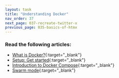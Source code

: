 ```yaml
---
layout: task
title: "Understanding Docker"
nav_order: 37
next_page: 037-recreate-twitter-x
previous_page: 035-basics-of-htmx
---
```

### Read the following articles:
- [What is Docker?](https://docs.docker.com/get-started/docker-overview/){:target="_blank"}
- [Setup: Get started](https://docs.docker.com/get-started/){:target="_blank"}
- [Introduction to Docker Compose](https://www.baeldung.com/ops/docker-compose){:target="_blank"}
- [Swarm mode](https://docs.docker.com/engine/swarm/){:target="_blank"}